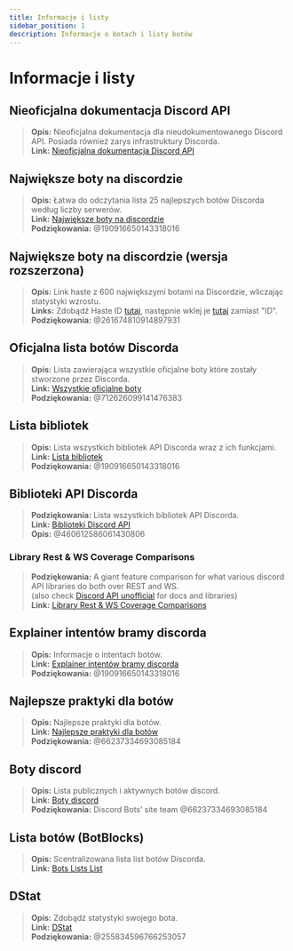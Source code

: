 ```yaml
---
title: Informacje i listy
sidebar_position: 1
description: Informacje o botach i listy botów
---
```


# Informacje i listy

## **Nieoficjalna dokumentacja Discord API**
> __Opis:__ Nieoficjalna dokumentacja dla nieudokumentowanego Discord API. Posiada również zarys infrastruktury Discorda. <br/>
__Link:__ [Nieoficjalna dokumentacja Discord API](https://luna.gitlab.io/discord-unofficial-docs/)

## **Największe boty na discordzie**
> __Opis:__ Łatwa do odczytania lista 25 najlepszych botów Discorda według liczby serwerów.    <br/>
__Link:__ [Największe boty na discordzie](https://gist.github.com/advaith1/451dcbca2d7c3503d4f48d63eb918cb0)   <br/>
__Podziękowania:__ @190916650143318016

## **Największe boty na discordzie (wersja rozszerzona)**
> __Opis:__ Link haste z 600 największymi botami na Discordzie, wliczając statystyki wzrostu.  <br/>
__Links:__ Zdobądź Haste ID [tutaj](https://unbelievaboat.com/api/botlist), następnie wklej je [tutaj](https://haste.unbelievaboat.com/ID) zamiast "ID".  <br/>
__Podziękowania:__ @261674810914897931

## **Oficjalna lista botów Discorda**
> __Opis:__ Lista zawierająca wszystkie oficjalne boty które zostały stworzone przez Discorda.   <br/>
__Link:__ [Wszystkie oficjalne boty](https://gist.github.com/GeneralSadaf/e58edfb8158df2680aa90ae897c2e327)   <br/>
__Podziękowania:__ @712626099141476383

## **Lista bibliotek**
> __Opis:__ Lista wszystkich bibliotek API Discorda wraz z ich funkcjami.   <br/>
__Link:__ [Lista bibliotek](https://libs.advaith.io/)   <br/>
__Podziękowania:__ @190916650143318016

## **Biblioteki API Discorda**
> __Podziękowania:__ Lista wszystkich bibliotek API Discorda.  <br/>
__Link:__ [Biblioteki Discord API](https://github.com/apacheli/discord-api-libs)  <br/>
__Opis:__ @460612586061430806

### **Library Rest & WS Coverage Comparisons**
> __Podziękowania:__ A giant feature comparison for what various discord API libraries do both over REST and WS.   <br/>
(also check [Discord API unofficial](https://discordapi.com/unofficial/) for docs and libraries)   <br/>
__Link:__ [Library Rest & WS Coverage Comparisons](https://discordapi.com/unofficial/comparison.html) 

## **Explainer intentów bramy discorda**
> __Opis:__ Informacje o intentach botów.  <br/>
__Link:__ [Explainer intentów bramy discorda](https://gist.github.com/advaith1/e69bcc1cdd6d0087322734451f15aa2f)  <br/>
__Podziękowania:__ @190916650143318016

## **Najlepsze praktyki dla botów**
> __Opis:__ Najlepsze praktyki dla botów.   <br/>
__Link:__ [Najlepsze praktyki dla botów](https://github.com/meew0/discord-bot-best-practices)   <br/>
__Podziękowania:__ @66237334693085184

## **Boty discord**
> __Opis:__ Lista publicznych i aktywnych botów discord.   <br/>
__Link:__ [Boty discord](https://discord.bots.gg/)   <br/>
__Podziękowania:__ Discord Bots’ site team @66237334693085184

## **Lista botów** (BotBlocks)
> __Opis:__ Scentralizowana lista list botów Discorda.   <br/>
__Link:__ [Bots Lists List](https://botblock.org/lists) 

## **DStat**
> __Opis:__ Zdobądź statystyki swojego bota.   <br/>
__Link:__ [DStat](https://github.com/benricheson101/dstat) <br/>
__Podziękowania:__ @255834596766253057
